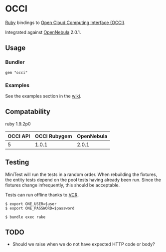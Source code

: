 # OCCI

[Ruby](http://www.ruby-lang.org/) bindings to [Open Cloud Computing Interface (OCCI)](http://www.opennebula.org/documentation:rel2.0:occidd).

Integrated against [OpenNebula](http://opennebula.org) 2.0.1.

## Usage

### Bundler

    gem "occi"

### Examples

See the examples section in the [wiki](http://github.com/retr0h/occi/wiki).

## Compatability

ruby 1.9.2p0

OCCI API|OCCI Rubygem|OpenNebula
--------|------------|----------
5       |1.0.1       |2.0.1

## Testing

MiniTest will run the tests in a random order.  When rebuilding the fixtures, the entity
tests depend on the pool tests having already been run.  Since the fixtures change infrequently,
this should be acceptable.

Tests can run offline thanks to [VCR](https://github.com/myronmarston/vcr).

    $ export ONE_USER=$user
    $ export ONE_PASSWORD=$password

    $ bundle exec rake

## TODO

* Should we raise when we do not have expected HTTP code or body?
